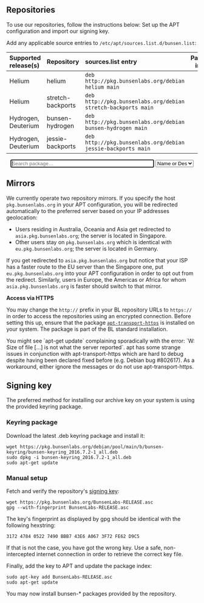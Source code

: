 [SigningKey]: <https://pkg.bunsenlabs.org/BunsenLabs-RELEASE.asc>
[AptSources]: <https://pkg.bunsenlabs.org/templates/etc/apt/sources.list.d/bunsen.list>
[AptSourcesBp]: <https://pkg.bunsenlabs.org/templates/etc/apt/sources.list.d/bunsen-jessie-backports.list>
[DebianTree]: <https://pkg.bunsenlabs.org/debian/>


## Repositories

To use our repositories, follow the instructions below: Set up the APT
configuration and import our signing key.

Add any applicable source entries to `/etc/apt/sources.list.d/bunsen.list`:

|Supported release(s)| Repository | sources.list entry | Package index |
|:-------------------|:-----------|:-------------------|:-------------:|
| Helium             |  helium     | `deb http://pkg.bunsenlabs.org/debian helium main` | [⬛](https://www.bunsenlabs.org/repoidx.html#helium) |
| Helium             |stretch-backports     | `deb http://pkg.bunsenlabs.org/debian stretch-backports main` | [⬛](https://www.bunsenlabs.org/repoidx.html#stretch-backports) |
| Hydrogen, Deuterium | bunsen-hydrogen     | `deb http://pkg.bunsenlabs.org/debian bunsen-hydrogen main` | [⬛](https://www.bunsenlabs.org/repoidx.html#bunsen-hydrogen) |
| Hydrogen, Deuterium | jessie-backports     | `deb http://pkg.bunsenlabs.org/debian jessie-backports main` | [⬛](https://www.bunsenlabs.org/repoidx.html#jessie-backports) |



<form id="package-search" action="/repoidx.html" method="get" style="text-align:center">
<input id="filter-value" style="width:75%;display:inline;" type="text" autofocus="true" placeholder="Search package…" name="v" minlength="1">
<select id="filter-key" title="Select the package property to filter by" name="k" style="width:20%;display:inline;">
  <option value="any">Any metadata field</option>
  <option value="depends">Depends</option>
  <option value="maintainer">Maintainer</option>
  <option value="name-description" selected="selected">Name or Descr</option>
  <option value="recommends">Recommneds</option>
  <option value="section">Section</option>
  <option value="suggests">Suggests</option>
  <option value="version">Version</option>
</select>
</form>

## Mirrors

We currently operate two repository mirrors. If you specify the host
`pkg.bunsenlabs.org` in your APT configuration, you will be redirected
automatically to the preferred server based on your IP addresses
geolocation:

* Users residing in Australia, Oceania and Asia get redirected to
  `asia.pkg.bunsenlabs.org`; the server is located in Singapore.
* Other users stay on `pkg.bunsenlabs.org` which is identical with
  `eu.pkg.bunsenlabs.org`; the server is located in Germany.

If you get redirected to `asia.pkg.bunsenlabs.org` but notice that your
ISP has a faster route to the EU server than the Singapore one, put
`eu.pkg.bunsenlabs.org` into your APT configuration in order to opt out
from the redirect. Similarly, users in Europe, the Americas or Africa
for whom `asia.pkg.bunsenlabs.org` is faster should switch to that mirror.

**Access via HTTPS**

You may change the `http://` prefix in your BL repository URLs to
`https://` in order to access the repositories using an encrypted
connection. Before setting this up, ensure that the package
[`apt-transport-https`](https://packages.debian.org/search?suite=all&searchon=names&exact=1&keywords=apt-transport-https)
is installed on your system. The package is part of the BL standard
installation.

<div class="warning">
You might see `apt-get update` complaining sporadically with the error:
`W: Size of file [...] is not what the server reported`. apt has some
strange issues in conjunction with apt-transport-https which are hard to
debug despite having been declared fixed before (e.g. Debian bug
#802617). As a workaround, either ignore the messages or do not use
apt-transport-https.
</div>

## Signing key

The preferred method for installing our archive key on your system is
using the provided keyring package.

### Keyring package

Download the latest .deb keyring package and install it:

~~~ {.bash}
wget https://pkg.bunsenlabs.org/debian/pool/main/b/bunsen-keyring/bunsen-keyring_2016.7.2-1_all.deb
sudo dpkg -i bunsen-keyring_2016.7.2-1_all.deb
sudo apt-get update
~~~

### Manual setup

Fetch and verify the repository's [signing key][SigningKey]:

~~~ { .bash }
wget https://pkg.bunsenlabs.org/BunsenLabs-RELEASE.asc
gpg --with-fingerprint BunsenLabs-RELEASE.asc
~~~

The key's fingerprint as displayed by gpg should be identical with the
following hexstring:

~~~~~
3172 4784 0522 7490 BBB7 43E6 A067 3F72 FE62 D9C5 
~~~~~

If that is not the case, you have got the wrong key. Use a safe,
non-intercepted internet connection in order to retrieve the correct key
file.

Finally, add the key to APT and update the package index:

~~~ { .bash }
sudo apt-key add BunsenLabs-RELEASE.asc
sudo apt-get update
~~~

You may now install <monospace>bunsen-\*</monospace> packages provided
by the repository.

